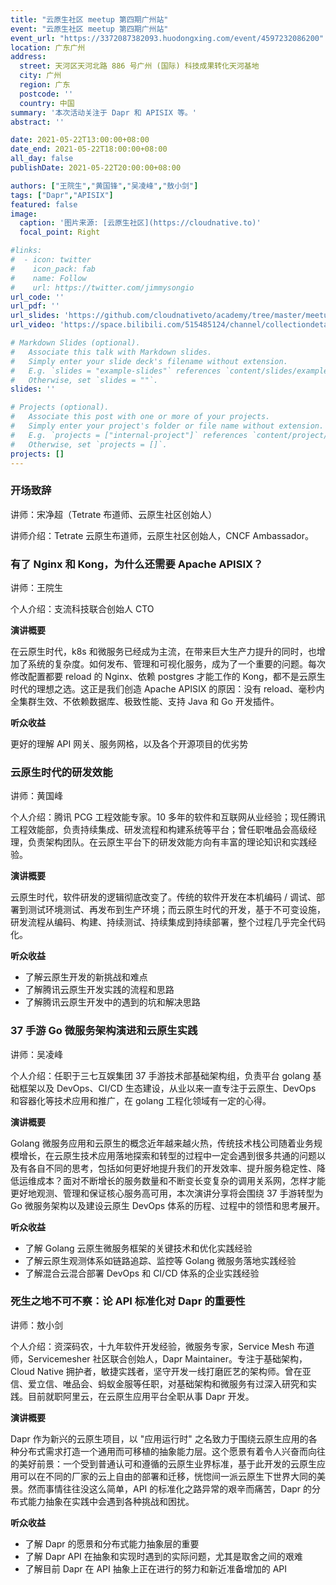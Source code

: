 ```yaml
---
title: "云原生社区 meetup 第四期广州站"
event: "云原生社区 meetup 第四期广州站"
event_url: "https://3372087382093.huodongxing.com/event/4597232086200"
location: 广东广州
address:
  street: 天河区天河北路 886 号广州 (国际) 科技成果转化天河基地
  city: 广州
  region: 广东
  postcode: ''
  country: 中国
summary: '本次活动关注于 Dapr 和 APISIX 等。'
abstract: ''

date: 2021-05-22T13:00:00+08:00
date_end: 2021-05-22T18:00:00+08:00
all_day: false
publishDate: 2021-05-22T20:00:00+08:00

authors: ["王院生","黄国锋","吴凌峰","敖小剑"]
tags: ["Dapr","APISIX"]
featured: false
image:
  caption: '图片来源: [云原生社区](https://cloudnative.to)'
  focal_point: Right

#links:
#  - icon: twitter
#    icon_pack: fab
#    name: Follow
#    url: https://twitter.com/jimmysongio
url_code: ''
url_pdf: ''
url_slides: 'https://github.com/cloudnativeto/academy/tree/master/meetup/04-guangzhou'
url_video: 'https://space.bilibili.com/515485124/channel/collectiondetail?sid=203207'

# Markdown Slides (optional).
#   Associate this talk with Markdown slides.
#   Simply enter your slide deck's filename without extension.
#   E.g. `slides = "example-slides"` references `content/slides/example-slides.md`.
#   Otherwise, set `slides = ""`.
slides: ''

# Projects (optional).
#   Associate this post with one or more of your projects.
#   Simply enter your project's folder or file name without extension.
#   E.g. `projects = ["internal-project"]` references `content/project/deep-learning/index.md`.
#   Otherwise, set `projects = []`.
projects: []
---
```


### 开场致辞

讲师：宋净超（Tetrate 布道师、云原生社区创始人）

讲师介绍：Tetrate 云原生布道师，云原生社区创始人，CNCF Ambassador。

### 有了 Nginx 和 Kong，为什么还需要 Apache APISIX？

讲师：王院生

个人介绍：支流科技联合创始人 CTO

**演讲概要**

在云原生时代，k8s 和微服务已经成为主流，在带来巨大生产力提升的同时，也增加了系统的复杂度。如何发布、管理和可视化服务，成为了一个重要的问题。每次修改配置都要 reload 的 Nginx、依赖 postgres 才能工作的 Kong，都不是云原生时代的理想之选。这正是我们创造 Apache APISIX 的原因：没有 reload、毫秒内全集群生效、不依赖数据库、极致性能、支持 Java 和 Go 开发插件。

**听众收益**

更好的理解 API 网关、服务网格，以及各个开源项目的优劣势

### 云原生时代的研发效能

讲师：黄国峰

个人介绍：腾讯 PCG 工程效能专家。10 多年的软件和互联网从业经验；现任腾讯工程效能部，负责持续集成、研发流程和构建系统等平台；曾任职唯品会高级经理，负责架构团队。在云原生平台下的研发效能方向有丰富的理论知识和实践经验。

**演讲概要**

云原生时代，软件研发的逻辑彻底改变了。传统的软件开发在本机编码 / 调试、部署到测试环境测试、再发布到生产环境；而云原生时代的开发，基于不可变设施，研发流程从编码、构建、持续测试、持续集成到持续部署，整个过程几乎完全代码化。

**听众收益**

- 了解云原生开发的新挑战和难点
- 了解腾讯云原生开发实践的流程和思路
- 了解腾讯云原生开发中的遇到的坑和解决思路

### 37 手游 Go 微服务架构演进和云原生实践

讲师：吴凌峰

个人介绍：任职于三七互娱集团 37 手游技术部基础架构组，负责平台 golang 基础框架以及 DevOps、CI/CD 生态建设，从业以来一直专注于云原生、DevOps 和容器化等技术应用和推广，在 golang 工程化领域有一定的心得。

**演讲概要**

Golang 微服务应用和云原生的概念近年越来越火热，传统技术栈公司随着业务规模增长，在云原生技术应用落地探索和转型的过程中一定会遇到很多共通的问题以及有各自不同的思考，包括如何更好地提升我们的开发效率、提升服务稳定性、降低运维成本？面对不断增长的服务数量和不断变长变复杂的调用关系网，怎样才能更好地观测、管理和保证核心服务高可用，本次演讲分享将会围绕 37 手游转型为 Go 微服务架构以及建设云原生 DevOps 体系的历程、过程中的领悟和思考展开。

**听众收益**

- 了解 Golang 云原生微服务框架的关键技术和优化实践经验
- 了解云原生观测体系如链路追踪、监控等 Golang 微服务落地实践经验
- 了解混合云混合部署 DevOps 和 CI/CD 体系的企业实践经验

### 死生之地不可不察：论 API 标准化对 Dapr 的重要性

讲师：敖小剑

个人介绍：资深码农，十九年软件开发经验，微服务专家，Service Mesh 布道师，Servicemesher 社区联合创始人，Dapr Maintainer。专注于基础架构，Cloud Native 拥护者，敏捷实践者，坚守开发一线打磨匠艺的架构师。曾在亚信、爱立信、唯品会、蚂蚁金服等任职，对基础架构和微服务有过深入研究和实践。目前就职阿里云，在云原生应用平台全职从事 Dapr 开发。

**演讲概要**

Dapr 作为新兴的云原生项目，以 "应用运行时" 之名致力于围绕云原生应用的各种分布式需求打造一个通用而可移植的抽象能力层。这个愿景有着令人兴奋而向往的美好前景：一个受到普通认可和遵循的云原生业界标准，基于此开发的云原生应用可以在不同的厂家的云上自由的部署和迁移，恍惚间一派云原生下世界大同的美景。然而事情往往没这么简单，API 的标准化之路异常的艰辛而痛苦，Dapr 的分布式能力抽象在实践中会遇到各种挑战和困扰。

**听众收益**

- 了解 Dapr 的愿景和分布式能力抽象层的重要
- 了解 Dapr API 在抽象和实现时遇到的实际问题，尤其是取舍之间的艰难
- 了解目前 Dapr 在 API 抽象上正在进行的努力和新近准备增加的 API

